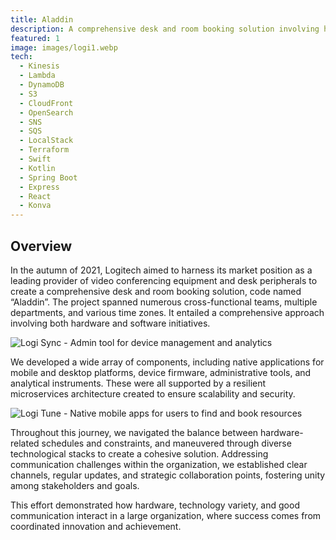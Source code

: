```yaml
---
title: Aladdin
description: A comprehensive desk and room booking solution involving hardware, software in a globally distributed team.
featured: 1
image: images/logi1.webp
tech:
  - Kinesis
  - Lambda
  - DynamoDB
  - S3
  - CloudFront
  - OpenSearch
  - SNS
  - SQS
  - LocalStack
  - Terraform
  - Swift
  - Kotlin
  - Spring Boot
  - Express
  - React
  - Konva
---
```


## Overview
In the autumn of 2021, Logitech aimed to harness its market position as a leading provider of video conferencing equipment and desk peripherals to create a comprehensive desk and room booking solution, code named “Aladdin”.
The project spanned numerous cross-functional teams, multiple departments, and various time zones. It entailed a comprehensive approach involving both hardware and software initiatives.

![Logi Sync - Admin tool for device management and analytics](images/logi1.webp)

We developed a wide array of components, including native applications for mobile and desktop platforms, device firmware, administrative tools, and analytical instruments. These were all supported by a resilient microservices architecture created to ensure scalability and security.

![Logi Tune - Native mobile apps for users to find and book resources](images/logi2.webp)

Throughout this journey, we navigated the balance between hardware-related schedules and constraints, and maneuvered through diverse technological stacks to create a cohesive solution.
Addressing communication challenges within the organization, we established clear channels, regular updates, and strategic collaboration points, fostering unity among stakeholders and goals.

This effort demonstrated how hardware, technology variety, and good communication interact in a large organization, where success comes from coordinated innovation and achievement.
